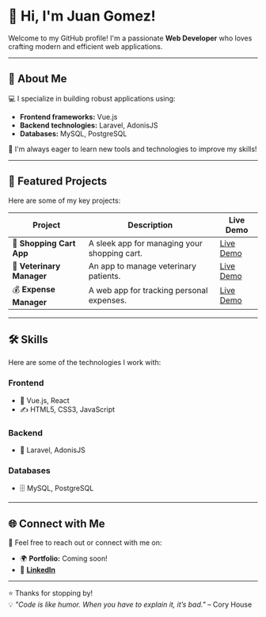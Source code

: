 # 👋 Hi, I'm Juan Gomez!  

Welcome to my GitHub profile! I'm a passionate **Web Developer** who loves crafting modern and efficient web applications.  

---

## 🚀 About Me  
💻 I specialize in building robust applications using:  
- **Frontend frameworks:** Vue.js  
- **Backend technologies:** Laravel, AdonisJS  
- **Databases:** MySQL, PostgreSQL  

🌱 I'm always eager to learn new tools and technologies to improve my skills!  

---

## 🌟 Featured Projects  
Here are some of my key projects:  

| **Project**                 | **Description**                                | **Live Demo**                                            |  
|-----------------------------|-----------------------------------------------|-----------------------------------------------------------|  
| 🛒 **Shopping Cart App**     | A sleek app for managing your shopping cart.  | [Live Demo](https://guitarla-vue.vercel.app/)            |  
| 🐾 **Veterinary Manager**    | An app to manage veterinary patients.         | [Live Demo](https://admin-pacientes-vue-ten.vercel.app/) |  
| 💰 **Expense Manager**       | A web app for tracking personal expenses.     | [Live Demo](https://admin-gastos-vue-three.vercel.app/)  |  

---

## 🛠️ Skills  
Here are some of the technologies I work with:  

### **Frontend**  
- 🎨 Vue.js, React  
- ✍️ HTML5, CSS3, JavaScript  

### **Backend**  
- 🚀 Laravel, AdonisJS  

### **Databases**  
- 🗄️ MySQL, PostgreSQL  

---

## 🌐 Connect with Me  
🤝 Feel free to reach out or connect with me on:  
- 🌍 **Portfolio:** Coming soon!  
- 💼 [**LinkedIn**](https://www.linkedin.com/in/juan-g%C3%B3mez-546a62216/)  

---

⭐ Thanks for stopping by!  
💡 *"Code is like humor. When you have to explain it, it’s bad."* – Cory House  
